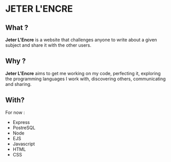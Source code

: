 # JETER L'ENCRE

## What ?

**Jeter L'Encre** is a website that challenges anyone to write about a given subject and share it with the other users.

## Why ?

**Jeter L'Encre** aims to get me working on my code, perfecting it, exploring the programming languages I work with, discovering others, communicating and sharing.

## With?

For now :

- Express
- PostreSQL
- Node
- EJS
- Javascript
- HTML
- CSS




